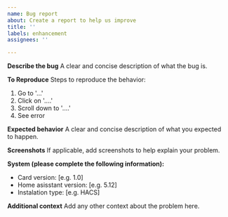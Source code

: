 ```yaml
---
name: Bug report
about: Create a report to help us improve
title: ''
labels: enhancement
assignees: ''

---
```


**Describe the bug**
A clear and concise description of what the bug is.

**To Reproduce**
Steps to reproduce the behavior:
1. Go to '...'
2. Click on '....'
3. Scroll down to '....'
4. See error

**Expected behavior**
A clear and concise description of what you expected to happen.

**Screenshots**
If applicable, add screenshots to help explain your problem.

**System (please complete the following information):**
 - Card version: [e.g. 1.0]
 - Home asisstant version: [e.g. 5.12]
 - Instalation type: [e.g. HACS]

**Additional context**
Add any other context about the problem here.
